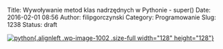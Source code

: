 Title: Wywoływanie metod klas nadrzędnych w Pythonie - super()
Date: 2016-02-01 08:56
Author: filipgorczynski
Category: Programowanie
Slug: 1238
Status: draft

[![python](https://filipgorczynski.files.wordpress.com/2015/04/python1.png){.alignleft .wp-image-1002 .size-full width="128" height="128"}](https://filipgorczynski.files.wordpress.com/2015/04/python1.png)

